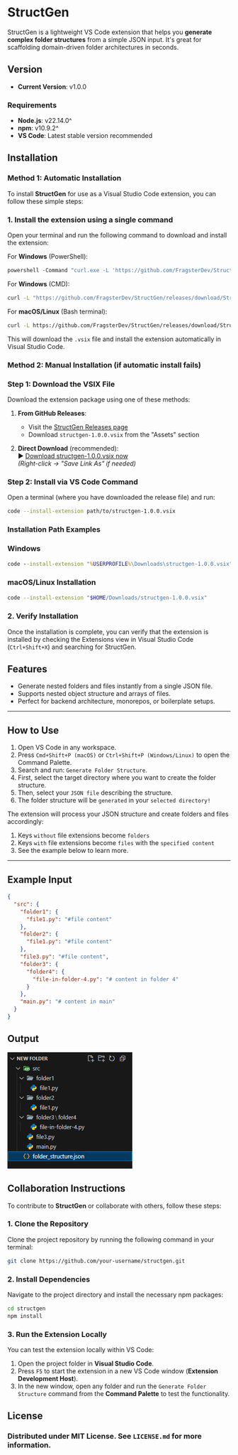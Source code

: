 # StructGen

StructGen is a lightweight VS Code extension that helps you **generate complex folder structures** from a simple JSON input. It's great for scaffolding domain-driven folder architectures in seconds.

## Version

- **Current Version**: v1.0.0

### Requirements

- **Node.js**: v22.14.0^
- **npm**: v10.9.2^
- **VS Code**: Latest stable version recommended


## Installation

### Method 1: Automatic Installation
To install **StructGen** for use as a Visual Studio Code extension, you can follow these simple steps:

### 1. Install the extension using a single command

Open your terminal and run the following command to download and install the extension:

For **Windows** (PowerShell):

```powershell
powershell -Command "curl.exe -L 'https://github.com/FragsterDev/StructGen/releases/download/StructGen/structgen-1.0.0.vsix' -o $env:TEMP\structgen.vsix; code --install-extension $env:TEMP\structgen.vsix; rm $env:TEMP\structgen.vsix"
```

For **Windows** (CMD):
```cmd
curl -L "https://github.com/FragsterDev/StructGen/releases/download/StructGen/structgen-1.0.0.vsix" -o "%TEMP%\structgen.vsix" && code --install-extension "%TEMP%\structgen.vsix" && del "%TEMP%\structgen.vsix"
```

For **macOS/Linux** (Bash terminal):
```bash
curl -L https://github.com/FragsterDev/StructGen/releases/download/StructGen/structgen-1.0.0.vsix -o /tmp/structgen.vsix && code --install-extension /tmp/structgen.vsix && rm /tmp/structgen.vsix
```

This will download the `.vsix` file and install the extension automatically in Visual Studio Code.

### Method 2: Manual Installation (if automatic install fails)

### Step 1: Download the VSIX File
Download the extension package using one of these methods:

1. **From GitHub Releases**:
   - Visit the [StructGen Releases page](https://github.com/FragsterDev/StructGen/releases)
   - Download `structgen-1.0.0.vsix` from the "Assets" section

2. **Direct Download** (recommended):  
   ▶️ [Download structgen-1.0.0.vsix now](https://github.com/FragsterDev/StructGen/releases/download/StructGen/structgen-1.0.0.vsix)  
   *(Right-click → "Save Link As" if needed)*

### Step 2: Install via VS Code Command
Open a terminal (where you have downloaded the release file) and run:

```bash
code --install-extension path/to/structgen-1.0.0.vsix
```

### Installation Path Examples

### Windows
```cmd
code --install-extension "%USERPROFILE%\Downloads\structgen-1.0.0.vsix"
```

### macOS/Linux Installation

```bash
code --install-extension "$HOME/Downloads/structgen-1.0.0.vsix"
```

### 2. Verify Installation

Once the installation is complete, you can verify that the extension is installed by checking the Extensions view in Visual Studio Code (`Ctrl+Shift+X`) and searching for StructGen.

## Features

- Generate nested folders and files instantly from a single JSON file.
- Supports nested object structure and arrays of files.
- Perfect for backend architecture, monorepos, or boilerplate setups.

---

## How to Use

1. Open VS Code in any workspace.
2. Press `Cmd+Shift+P (macOS)` or `Ctrl+Shift+P (Windows/Linux)` to open the Command Palette.
3. Search and run: `Generate Folder Structure`.
4. First, select the target directory where you want to create the folder structure.
5. Then, select your `JSON file` describing the structure.
6. The folder structure will be `generated` in your `selected directory!`

The extension will process your JSON structure and create folders and files accordingly:

1. Keys `without` file extensions become `folders`
2. Keys `with` file extensions become `files` with the `specified content`
3. See the example below to learn more.

---

## Example Input
```json
{
  "src": {
    "folder1": {
      "file1.py": "#file content" 
    },
    "folder2": {
      "file1.py": "#file content" 
    },
    "file3.py": "#file content",
    "folder3": {
      "folder4": {
        "file-in-folder-4.py": "# content in folder 4"
      }
    },
    "main.py": "# content in main"
  }
}
```

## Output

![Output Image](example/output-example.png)


## Collaboration Instructions

To contribute to **StructGen** or collaborate with others, follow these steps:

### 1. Clone the Repository

Clone the project repository by running the following command in your terminal:

```bash
git clone https://github.com/your-username/structgen.git
```

### 2. Install Dependencies

Navigate to the project directory and install the necessary npm packages:

```bash
cd structgen
npm install
```

### 3. Run the Extension Locally

You can test the extension locally within VS Code:

1. Open the project folder in **Visual Studio Code**.
2. Press `F5` to start the extension in a new VS Code window (**Extension Development Host**).
3. In the new window, open any folder and run the `Generate Folder Structure` command from the **Command Palette** to test the functionality.


## License 

### Distributed under MIT License. See `LICENSE.md` for more information.